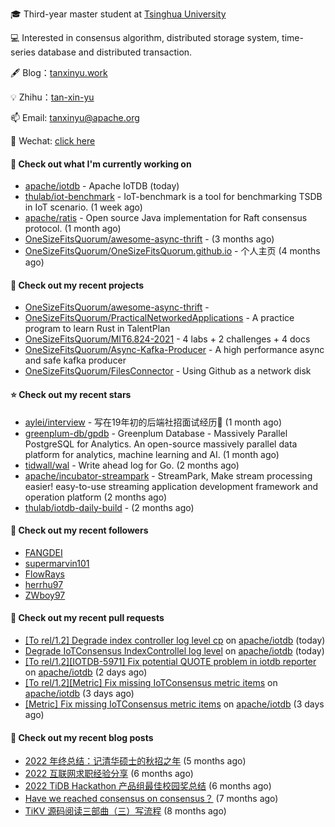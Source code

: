 🎓 Third-year master student at [Tsinghua University](https://www.tsinghua.edu.cn/)

💻 Interested in consensus algorithm, distributed storage system, time-series database and distributed transaction.

🖋 Blog：[tanxinyu.work](https://tanxinyu.work)

💡 Zhihu：[tan-xin-yu](https://www.zhihu.com/people/tan-xin-yu-22)

📫 Email: [tanxinyu@apache.org](mailto:tanxinyu@apache.org)

💬 Wechat: [click here](https://github.com/LebronAl/LebronAl/issues/1)

#### 👷 Check out what I'm currently working on

- [apache/iotdb](https://github.com/apache/iotdb) - Apache IoTDB (today)
- [thulab/iot-benchmark](https://github.com/thulab/iot-benchmark) - IoT-benchmark is a tool for benchmarking TSDB in IoT scenario. (1 week ago)
- [apache/ratis](https://github.com/apache/ratis) - Open source Java implementation for Raft consensus protocol. (1 month ago)
- [OneSizeFitsQuorum/awesome-async-thrift](https://github.com/OneSizeFitsQuorum/awesome-async-thrift) -  (3 months ago)
- [OneSizeFitsQuorum/OneSizeFitsQuorum.github.io](https://github.com/OneSizeFitsQuorum/OneSizeFitsQuorum.github.io) - 个人主页 (4 months ago)

#### 🌱 Check out my recent projects

- [OneSizeFitsQuorum/awesome-async-thrift](https://github.com/OneSizeFitsQuorum/awesome-async-thrift) - 
- [OneSizeFitsQuorum/PracticalNetworkedApplications](https://github.com/OneSizeFitsQuorum/PracticalNetworkedApplications) - A practice program to learn Rust in TalentPlan
- [OneSizeFitsQuorum/MIT6.824-2021](https://github.com/OneSizeFitsQuorum/MIT6.824-2021) - 4 labs &#43; 2 challenges &#43; 4 docs
- [OneSizeFitsQuorum/Async-Kafka-Producer](https://github.com/OneSizeFitsQuorum/Async-Kafka-Producer) - A high performance async and safe kafka producer
- [OneSizeFitsQuorum/FilesConnector](https://github.com/OneSizeFitsQuorum/FilesConnector) - Using Github as a network disk

#### ⭐ Check out my recent stars

- [aylei/interview](https://github.com/aylei/interview) - 写在19年初的后端社招面试经历🤑 (1 month ago)
- [greenplum-db/gpdb](https://github.com/greenplum-db/gpdb) - Greenplum Database - Massively Parallel PostgreSQL for Analytics. An open-source massively parallel data platform for analytics, machine learning and AI. (1 month ago)
- [tidwall/wal](https://github.com/tidwall/wal) - Write ahead log for Go. (2 months ago)
- [apache/incubator-streampark](https://github.com/apache/incubator-streampark) - StreamPark, Make stream processing easier! easy-to-use streaming application development framework and operation platform (2 months ago)
- [thulab/iotdb-daily-build](https://github.com/thulab/iotdb-daily-build) -  (2 months ago)

#### 👯 Check out my recent followers

- [FANGDEI](https://github.com/FANGDEI)
- [supermarvin101](https://github.com/supermarvin101)
- [FlowRays](https://github.com/FlowRays)
- [herrhu97](https://github.com/herrhu97)
- [ZWboy97](https://github.com/ZWboy97)

#### 🔨 Check out my recent pull requests

- [[To rel/1.2] Degrade index controller log level cp](https://github.com/apache/iotdb/pull/10242) on [apache/iotdb](https://github.com/apache/iotdb) (today)
- [Degrade IoTConsensus IndexControllel log level](https://github.com/apache/iotdb/pull/10241) on [apache/iotdb](https://github.com/apache/iotdb) (today)
- [[To rel/1.2][IOTDB-5971] Fix potential QUOTE problem in iotdb reporter](https://github.com/apache/iotdb/pull/10205) on [apache/iotdb](https://github.com/apache/iotdb) (2 days ago)
- [[To rel/1.2][Metric] Fix missing IoTConsensus metric items](https://github.com/apache/iotdb/pull/10195) on [apache/iotdb](https://github.com/apache/iotdb) (3 days ago)
- [[Metric] Fix missing IoTConsensus metric items](https://github.com/apache/iotdb/pull/10194) on [apache/iotdb](https://github.com/apache/iotdb) (3 days ago)

#### 📜 Check out my recent blog posts

- [2022 年终总结：记清华硕士的秋招之年](https://tanxinyu.work/2022-annual-summary/) (5 months ago)
- [2022 互联网求职经验分享](https://tanxinyu.work/2022-internet-job-hunting-experience-sharing/) (6 months ago)
- [2022 TiDB Hackathon 产品组最佳校园奖总结](https://tanxinyu.work/2022-tidb-hackathon/) (6 months ago)
- [Have we reached consensus on consensus？](https://tanxinyu.work/have-we-reached-consensus-on-consensus/) (7 months ago)
- [TiKV 源码阅读三部曲（三）写流程](https://tanxinyu.work/tikv-source-code-reading-write/) (8 months ago)
